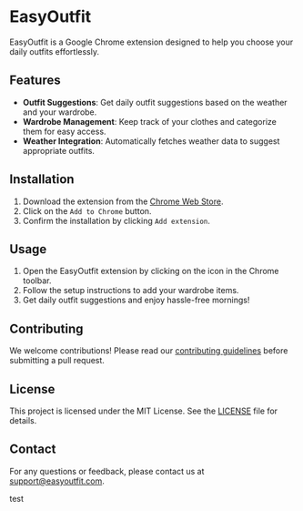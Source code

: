 # EasyOutfit

EasyOutfit is a Google Chrome extension designed to help you choose your daily outfits effortlessly.

## Features

- **Outfit Suggestions**: Get daily outfit suggestions based on the weather and your wardrobe.
- **Wardrobe Management**: Keep track of your clothes and categorize them for easy access.
- **Weather Integration**: Automatically fetches weather data to suggest appropriate outfits.

## Installation

1. Download the extension from the [Chrome Web Store](#).
2. Click on the `Add to Chrome` button.
3. Confirm the installation by clicking `Add extension`.

## Usage

1. Open the EasyOutfit extension by clicking on the icon in the Chrome toolbar.
2. Follow the setup instructions to add your wardrobe items.
3. Get daily outfit suggestions and enjoy hassle-free mornings!

## Contributing

We welcome contributions! Please read our [contributing guidelines](#) before submitting a pull request.

## License

This project is licensed under the MIT License. See the [LICENSE](LICENSE) file for details.

## Contact

For any questions or feedback, please contact us at [support@easyoutfit.com](mailto:support@easyoutfit.com).

test

